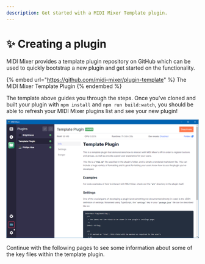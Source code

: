 ```yaml
---
description: Get started with a MIDI Mixer Template plugin.
---
```


# ✨ Creating a plugin

MIDI Mixer provides a template plugin repository on GitHub which can be used to quickly bootstrap a new plugin and get started on the functionality.

{% embed url="https://github.com/midi-mixer/plugin-template" %}
The MIDI Mixer Template Plugin
{% endembed %}

The template above guides you through the steps. Once you've cloned and built your plugin with `npm install` and `npm run build:watch`, you should be able to refresh your MIDI Mixer plugins list and see your new plugin!

![The MIDI Mixer Template Plugin, viewed in the UI](<../../.gitbook/assets/image (42).png>)

Continue with the following pages to see some information about some of the key files within the template plugin.
